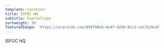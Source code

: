 ```yaml
---
template: Location
title: ISFOC HQ
subtitle: Puertollano
sortweight: 30
featuredImage: 'https://ucarecdn.com/849798e8-4e47-4250-81c2-c4c7e2bcd922/'
---
```

ISFOC HQ
